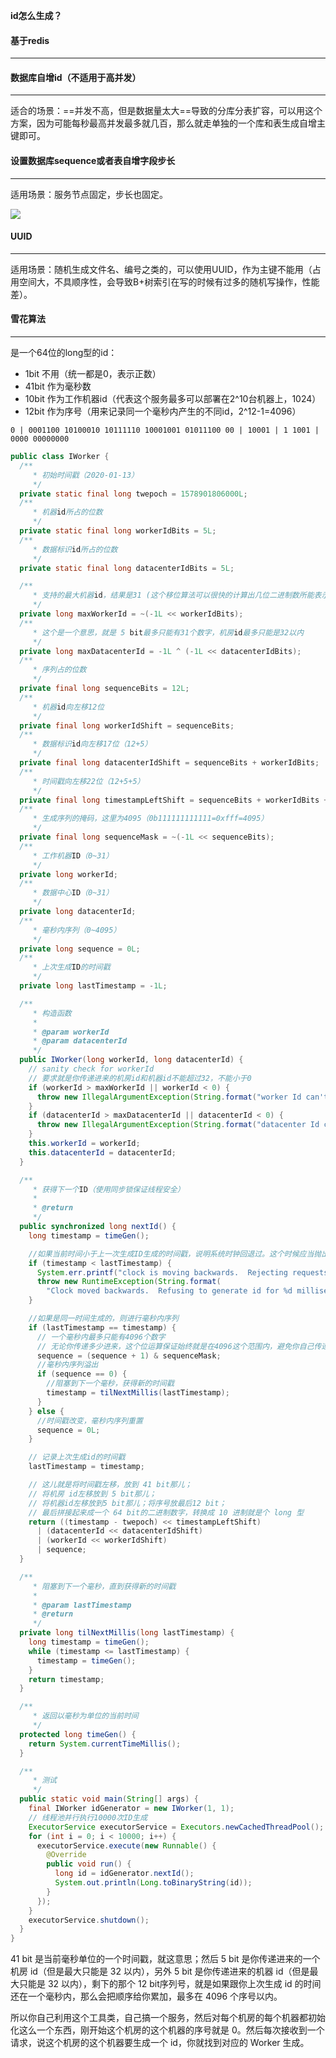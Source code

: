 **id怎么生成？**



#### 基于redis

---





#### 数据库自增id（不适用于高并发）

---

适合的场景：==并发不高，但是数据量太大==导致的分库分表扩容，可以用这个方案，因为可能每秒最高并发最多就几百，那么就走单独的一个库和表生成自增主键即可。



#### 设置数据库sequence或者表自增字段步长

---

适用场景：服务节点固定，步长也固定。

<img src="https://tva1.sinaimg.cn/large/008i3skNgy1gpz7q9cjd7j30bn0cuwev.jpg" style="zoom:100%">



#### UUID

---



适用场景：随机生成文件名、编号之类的，可以使用UUID，作为主键不能用（占用空间大，不具顺序性，会导致B+树索引在写的时候有过多的随机写操作，性能差）。



#### 雪花算法

---

是一个64位的long型的id：

- 1bit 不用（统一都是0，表示正数）
- 41bit 作为毫秒数
- 10bit 作为工作机器id（代表这个服务最多可以部署在2^10台机器上，1024）
- 12bit 作为序号（用来记录同一个毫秒内产生的不同id，2^12-1=4096）

`0 | 0001100 10100010 10111110 10001001 01011100 00 | 10001 | 1 1001 | 0000 00000000`

```java
public class IWorker {
  /**
     * 初始时间戳（2020-01-13）
     */
  private static final long twepoch = 1578901806000L;
  /**
     * 机器id所占的位数
     */
  private static final long workerIdBits = 5L;
  /**
     * 数据标识id所占的位数
     */
  private static final long datacenterIdBits = 5L;

  /**
     * 支持的最大机器id，结果是31 (这个移位算法可以很快的计算出几位二进制数所能表示的最大十进制数)
     */
  private long maxWorkerId = ~(-1L << workerIdBits);
  /**
     * 这个是一个意思，就是 5 bit最多只能有31个数字，机房id最多只能是32以内
     */
  private long maxDatacenterId = -1L ^ (-1L << datacenterIdBits);
  /**
     * 序列占的位数
     */
  private final long sequenceBits = 12L;
  /**
     * 机器id向左移12位
     */
  private final long workerIdShift = sequenceBits;
  /**
     * 数据标识id向左移17位（12+5）
     */
  private final long datacenterIdShift = sequenceBits + workerIdBits;
  /**
     * 时间戳向左移22位（12+5+5）
     */
  private final long timestampLeftShift = sequenceBits + workerIdBits + datacenterIdBits;
  /**
     * 生成序列的掩码，这里为4095（0b111111111111=0xfff=4095）
     */
  private final long sequenceMask = ~(-1L << sequenceBits);
  /**
     * 工作机器ID（0~31）
     */
  private long workerId;
  /**
     * 数据中心ID（0~31）
     */
  private long datacenterId;
  /**
     * 毫秒内序列（0~4095）
     */
  private long sequence = 0L;
  /**
     * 上次生成ID的时间戳
     */
  private long lastTimestamp = -1L;

  /**
     * 构造函数
     *
     * @param workerId
     * @param datacenterId
     */
  public IWorker(long workerId, long datacenterId) {
    // sanity check for workerId
    // 要求就是你传递进来的机房id和机器id不能超过32，不能小于0
    if (workerId > maxWorkerId || workerId < 0) {
      throw new IllegalArgumentException(String.format("worker Id can't be greater than %d or less than 0", maxWorkerId));
    }
    if (datacenterId > maxDatacenterId || datacenterId < 0) {
      throw new IllegalArgumentException(String.format("datacenter Id can't be greater than %d or less than 0", maxDatacenterId));
    }
    this.workerId = workerId;
    this.datacenterId = datacenterId;
  }

  /**
     * 获得下一个ID（使用同步锁保证线程安全）
     *
     * @return
     */
  public synchronized long nextId() {
    long timestamp = timeGen();

    //如果当前时间小于上一次生成ID生成的时间戳，说明系统时钟回退过。这个时候应当抛出异常
    if (timestamp < lastTimestamp) {
      System.err.printf("clock is moving backwards.  Rejecting requests until %d.", lastTimestamp);
      throw new RuntimeException(String.format(
        "Clock moved backwards.  Refusing to generate id for %d milliseconds", lastTimestamp - timestamp));
    }

    //如果是同一时间生成的，则进行毫秒内序列
    if (lastTimestamp == timestamp) {
      // 一个毫秒内最多只能有4096个数字
      // 无论你传递多少进来，这个位运算保证始终就是在4096这个范围内，避免你自己传递个sequence超过了4096这个范围
      sequence = (sequence + 1) & sequenceMask;
      //毫秒内序列溢出
      if (sequence == 0) {
        //阻塞到下一个毫秒，获得新的时间戳
        timestamp = tilNextMillis(lastTimestamp);
      }
    } else {
      //时间戳改变，毫秒内序列重置
      sequence = 0L;
    }

    // 记录上次生成id的时间戳
    lastTimestamp = timestamp;

    // 这儿就是将时间戳左移，放到 41 bit那儿；
    // 将机房 id左移放到 5 bit那儿；
    // 将机器id左移放到5 bit那儿；将序号放最后12 bit；
    // 最后拼接起来成一个 64 bit的二进制数字，转换成 10 进制就是个 long 型
    return ((timestamp - twepoch) << timestampLeftShift)
      | (datacenterId << datacenterIdShift)
      | (workerId << workerIdShift)
      | sequence;
  }

  /**
     * 阻塞到下一个毫秒，直到获得新的时间戳
     *
     * @param lastTimestamp
     * @return
     */
  private long tilNextMillis(long lastTimestamp) {
    long timestamp = timeGen();
    while (timestamp <= lastTimestamp) {
      timestamp = timeGen();
    }
    return timestamp;
  }

  /**
     * 返回以毫秒为单位的当前时间
     */
  protected long timeGen() {
    return System.currentTimeMillis();
  }

  /**
     * 测试
     */
  public static void main(String[] args) {
    final IWorker idGenerator = new IWorker(1, 1);
    // 线程池并行执行10000次ID生成
    ExecutorService executorService = Executors.newCachedThreadPool();
    for (int i = 0; i < 10000; i++) {
      executorService.execute(new Runnable() {
        @Override
        public void run() {
          long id = idGenerator.nextId();
          System.out.println(Long.toBinaryString(id));
        }
      });
    }
    executorService.shutdown();
  }
}
```

41 bit 是当前毫秒单位的一个时间戳，就这意思；然后 5 bit 是你传递进来的一个机房 id（但是最大只能是 32 以内），另外 5 bit 是你传递进来的机器 id（但是最大只能是 32 以内），剩下的那个 12 bit序列号，就是如果跟你上次生成 id 的时间还在一个毫秒内，那么会把顺序给你累加，最多在 4096 个序号以内。

所以你自己利用这个工具类，自己搞一个服务，然后对每个机房的每个机器都初始化这么一个东西，刚开始这个机房的这个机器的序号就是 0。然后每次接收到一个请求，说这个机房的这个机器要生成一个 id，你就找到对应的 Worker 生成。